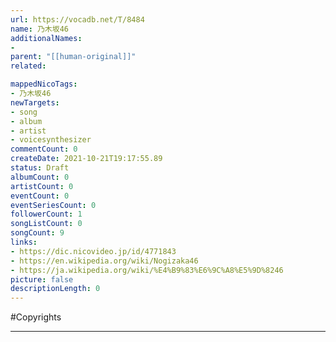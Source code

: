 ```yaml
---
url: https://vocadb.net/T/8484
name: 乃木坂46
additionalNames: 
- 
parent: "[[human-original]]"
related:

mappedNicoTags:
- 乃木坂46
newTargets:
- song
- album
- artist
- voicesynthesizer
commentCount: 0
createDate: 2021-10-21T19:17:55.89
status: Draft
albumCount: 0
artistCount: 0
eventCount: 0
eventSeriesCount: 0
followerCount: 1
songListCount: 0
songCount: 9
links: 
- https://dic.nicovideo.jp/id/4771843
- https://en.wikipedia.org/wiki/Nogizaka46
- https://ja.wikipedia.org/wiki/%E4%B9%83%E6%9C%A8%E5%9D%8246
picture: false
descriptionLength: 0
---
```


#Copyrights



---

